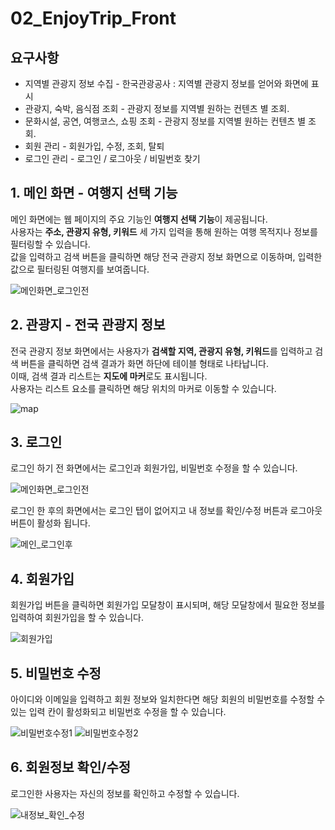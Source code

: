 # 02_EnjoyTrip_Front

## 요구사항
- 지역별 관광지 정보 수집 - 한국관광공사 : 지역별 관광지 정보를 얻어와 화면에 표시
- 관광지, 숙박, 음식점 조회 - 관광지 정보를 지역별 원하는 컨텐츠 별 조회.
- 문화시설, 공연, 여행코스, 쇼핑 조회 - 관광지 정보를 지역별 원하는 컨텐츠 별 조회.
- 회원 관리 - 회원가입, 수정, 조회, 탈퇴
- 로그인 관리 - 로그인 / 로그아웃 / 비밀번호 찾기

## 1. 메인 화면 - 여행지 선택 기능
메인 화면에는 웹 페이지의 주요 기능인 **여행지 선택 기능**이 제공됩니다.  
사용자는 **주소, 관광지 유형, 키워드** 세 가지 입력을 통해 원하는 여행 목적지나 정보를 필터링할 수 있습니다.  
값을 입력하고 검색 버튼을 클릭하면 해당 전국 관광지 정보 화면으로 이동하며, 입력한 값으로 필터링된 여행지를 보여줍니다.  

![메인화면_로그인전](/uploads/ba473f78b6edf375fa7f15ec642269cd/메인화면_로그인전.PNG)  

## 2. 관광지  - 전국 관광지 정보
전국 관광지 정보 화면에서는 사용자가 **검색할 지역, 관광지 유형, 키워드**를 입력하고 검색 버튼을 클릭하면 검색 결과가 화면 하단에 테이블 형태로 나타납니다.  
이때, 검색 결과 리스트는 **지도에 마커**로도 표시됩니다.  
사용자는 리스트 요소를 클릭하면 해당 위치의 마커로 이동할 수 있습니다.  

![map](/uploads/d48e5ca115b26fca5f6e92c46874ffdf/map.png)

## 3. 로그인
로그인 하기 전 화면에서는 로그인과 회원가입, 비밀번호 수정을 할 수 있습니다.  

![메인화면_로그인전](/uploads/ba473f78b6edf375fa7f15ec642269cd/메인화면_로그인전.PNG)  
  

로그인 한 후의 화면에서는 로그인 탭이 없어지고 내 정보를 확인/수정 버튼과 로그아웃 버튼이 활성화 됩니다.  

![메인_로그인후](/uploads/addd42b22a8ae5588971089146504f72/메인_로그인후.PNG)

## 4. 회원가입
회원가입 버튼을 클릭하면 회원가입 모달창이 표시되며, 해당 모달창에서 필요한 정보를 입력하여 회원가입을 할 수 있습니다.  

![회원가입](/uploads/a60fddf4b2946bb82c10928f36a3919b/회원가입.png)  


## 5. 비밀번호 수정
아이디와 이메일을 입력하고 회원 정보와 일치한다면 해당 회원의 비밀번호를 수정할 수 있는 입력 칸이 활성화되고 비밀번호 수정을 할 수 있습니다.  

![비밀번호수정1](/uploads/06b530540e2d3fb5e8bb4b3529777a06/비밀번호수정1.PNG)
![비밀번호수정2](/uploads/d371518e29f7334782311a304539d074/비밀번호수정2.PNG)

## 6. 회원정보 확인/수정
로그인한 사용자는 자신의 정보를 확인하고 수정할 수 있습니다.  

![내정보_확인_수정](/uploads/50c54580239bc16ca2c13e2e2a0b4aa0/내정보_확인_수정.PNG)  
